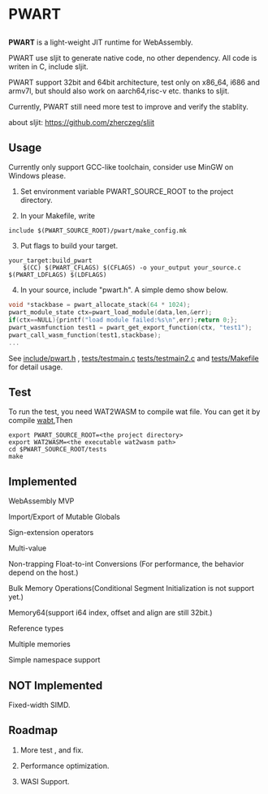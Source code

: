 # PWART

## 
**PWART** is a light-weight JIT runtime for WebAssembly.

PWART use sljit to generate native code, no other dependency. All code is writen in C, include sljit.

PWART support 32bit and 64bit architecture, test only on x86_64, i686 and armv7l, but should also work on aarch64,risc-v etc. thanks to sljit.

Currently, PWART still need more test to improve and verify the stablity. 


about sljit: https://github.com/zherczeg/sljit

## Usage

Currently only support GCC-like toolchain, consider use MinGW on Windows please.

1. Set environment variable PWART_SOURCE_ROOT to the project directory.

2. In your Makefile, write
```shell
include $(PWART_SOURCE_ROOT)/pwart/make_config.mk
```

3. Put flags to build your target.
```shell
your_target:build_pwart
	$(CC) $(PWART_CFLAGS) $(CFLAGS) -o your_output your_source.c $(PWART_LDFLAGS) $(LDFLAGS)
```

4. In your source, include "pwart.h". A simple demo show below.

```C
void *stackbase = pwart_allocate_stack(64 * 1024);
pwart_module_state ctx=pwart_load_module(data,len,&err);
if(ctx==NULL){printf("load module failed:%s\n",err);return 0;};
pwart_wasmfunction test1 = pwart_get_export_function(ctx, "test1");
pwart_call_wasm_function(test1,stackbase);
...
```

See [include/pwart.h](include/pwart.h) , [tests/testmain.c](tests/testmain.c)  [tests/testmain2.c](tests/testmain2.c)
and [tests/Makefile](tests/Makefile) for detail usage.

## Test

To run the test, you need WAT2WASM to compile wat file. You can get it by compile [wabt](https://github.com/WebAssembly/wabt),Then
```
export PWART_SOURCE_ROOT=<the project directory>
export WAT2WASM=<the executable wat2wasm path>
cd $PWART_SOURCE_ROOT/tests
make
```


## Implemented

WebAssembly MVP

Import/Export of Mutable Globals

Sign-extension operators

Multi-value

Non-trapping Float-to-int Conversions (For performance, the behavior depend on the host.)

Bulk Memory Operations(Conditional Segment Initialization is not support yet.)

Memory64(support i64 index, offset and align are still 32bit.)

Reference types

Multiple memories

Simple namespace support

## NOT Implemented

Fixed-width SIMD.

## Roadmap

1. More test , and fix.

2. Performance optimization.

3. WASI Support.